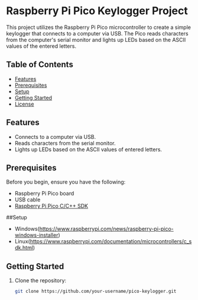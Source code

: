 # Raspberry Pi Pico Keylogger Project

This project utilizes the Raspberry Pi Pico microcontroller to create a simple keylogger that connects to a computer via USB. The Pico reads characters from the computer's serial monitor and lights up LEDs based on the ASCII values of the entered letters.

## Table of Contents

- [Features](#features)
- [Prerequisites](#prerequisites)
- [Setup](#Setup)
- [Getting Started](#getting-started)
- [License](#license)

## Features

- Connects to a computer via USB.
- Reads characters from the serial monitor.
- Lights up LEDs based on the ASCII values of entered letters.

## Prerequisites

Before you begin, ensure you have the following:

- Raspberry Pi Pico board
- USB cable
- [Raspberry Pi Pico C/C++ SDK](https://github.com/raspberrypi/pico-sdk)

##Setup

- Windows(https://www.raspberrypi.com/news/raspberry-pi-pico-windows-installer)
- Linux(https://www.raspberrypi.com/documentation/microcontrollers/c_sdk.html)

## Getting Started

1. Clone the repository:

   ```bash
   git clone https://github.com/your-username/pico-keylogger.git
